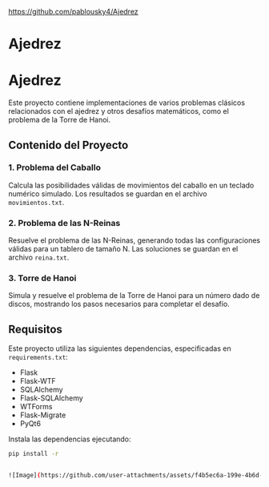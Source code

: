 https://github.com/pablousky4/Ajedrez
# Ajedrez
# Ajedrez

Este proyecto contiene implementaciones de varios problemas clásicos relacionados con el ajedrez y otros desafíos matemáticos, como el problema de la Torre de Hanoi.

## Contenido del Proyecto

### 1. Problema del Caballo
Calcula las posibilidades válidas de movimientos del caballo en un teclado numérico simulado. Los resultados se guardan en el archivo `movimientos.txt`.

### 2. Problema de las N-Reinas
Resuelve el problema de las N-Reinas, generando todas las configuraciones válidas para un tablero de tamaño N. Las soluciones se guardan en el archivo `reina.txt`.

### 3. Torre de Hanoi
Simula y resuelve el problema de la Torre de Hanoi para un número dado de discos, mostrando los pasos necesarios para completar el desafío.

## Requisitos

Este proyecto utiliza las siguientes dependencias, especificadas en `requirements.txt`:

- Flask
- Flask-WTF
- SQLAlchemy
- Flask-SQLAlchemy
- WTForms
- Flask-Migrate
- PyQt6

Instala las dependencias ejecutando:

```bash
pip install -r 


![Image](https://github.com/user-attachments/assets/f4b5ec6a-199e-4b6d-87c4-459d64bf8dd3)